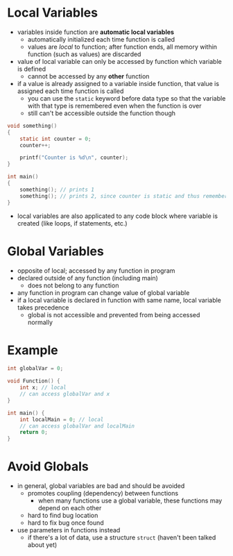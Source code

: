 # Local Variables

- variables inside function are **automatic local variables**
  - automatically initialized each time function is called
  - values are *local* to function; after function ends, all memory within function (such as values) are discarded
- value of local variable can only be accessed by function which variable is defined
  - cannot be accessed by any **other** function
- if a value is already assigned to a variable inside function, that value is assigned each time function is called
  - you can use the `static` keyword before data type so that the variable with that type is remembered even when the function is over
  - still can't be accessible outside the function though

```c
void something()
{
    static int counter = 0;
    counter++;

    printf("Counter is %d\n", counter);
}

int main()
{
    something(); // prints 1
    something(); // prints 2, since counter is static and thus remembered by C
}
```

- local variables are also applicated to any code block where variable is created (like loops, if statements, etc.)

# Global Variables

- opposite of local; accessed by any function in program
- declared outside of any function (including main)
  - does not belong to any function
- any function in program can change value of global variable
- if a local variable is declared in function with same name, local variable takes precedence
  - global is not accessible and prevented from being accessed normally

# Example

```c
int globalVar = 0;

void Function() {
    int x; // local
    // can access globalVar and x
}

int main() {
    int localMain = 0; // local
    // can access globalVar and localMain
    return 0;
}
```

# Avoid Globals

- in general, global variables are bad and should be avoided
  - promotes coupling (dependency) between functions
    - when many functions use a global variable, these functions may depend on each other
  - hard to find bug location
  - hard to fix bug once found
- use parameters in functions instead
  - if there's a lot of data, use a structure `struct` (haven't been talked about yet)
